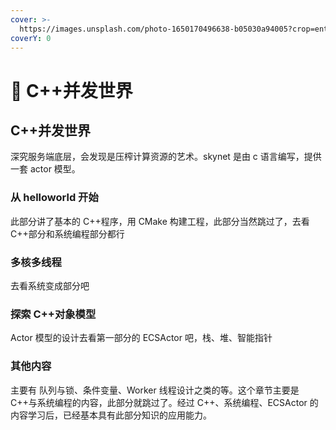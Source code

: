 ```yaml
---
cover: >-
  https://images.unsplash.com/photo-1650170496638-b05030a94005?crop=entropy&cs=srgb&fm=jpg&ixid=MnwxOTcwMjR8MHwxfHJhbmRvbXx8fHx8fHx8fDE2NTI1MzAzMzQ&ixlib=rb-1.2.1&q=85
coverY: 0
---
```


# 🚗 C++并发世界

## C++并发世界

深究服务端底层，会发现是压榨计算资源的艺术。skynet 是由 c 语言编写，提供一套 actor 模型。

### 从 helloworld 开始

此部分讲了基本的 C++程序，用 CMake 构建工程，此部分当然跳过了，去看 C++部分和系统编程部分都行

### 多核多线程

去看系统变成部分吧

### 探索 C++对象模型

Actor 模型的设计去看第一部分的 ECSActor 吧，栈、堆、智能指针

### 其他内容

主要有 队列与锁、条件变量、Worker 线程设计之类的等。这个章节主要是 C++与系统编程的内容，此部分就跳过了。经过 C++、系统编程、ECSActor 的内容学习后，已经基本具有此部分知识的应用能力。
